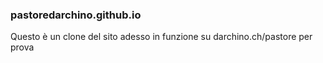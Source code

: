 ### pastoredarchino.github.io
Questo è un clone del sito adesso in funzione su darchino.ch/pastore per prova
